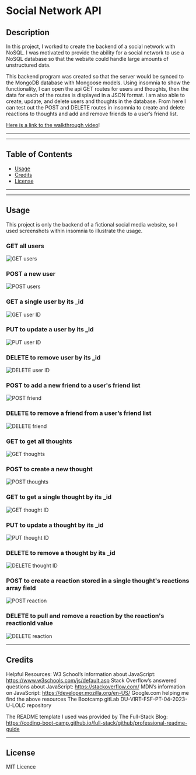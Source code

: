# Social Network API

## Description

In this project, I worked to create the backend of a social network with NoSQL. I was motivated to provide the ability for a social network to use a NoSQL database so that the website could handle large amounts of unstructured data.

This backend program was created so that the server would be synced to the MongoDB database with Mongoose models. Using insomnia to show the functionality, I can open the api GET routes for users and thoughts, then the data for each of the routes is displayed in a JSON format. I am also able to create, update, and delete users and thoughts in the database. From here I can test out the POST and DELETE routes in insomnia to create and delete reactions to thoughts and add and remove friends to a user’s friend list.

[Here is a link to the walkthrough video](https://youtu.be/DcqRoyqMK8A)!

---
---

## Table of Contents

- [Usage](#usage)
- [Credits](#credits)
- [License](#license)

---
---

## Usage

This project is only the backend of a fictional social media website, so I used screenshots within insomnia to illustrate the usage.

### GET all users
![GET users](assets/api-users-ID-GET.png "GET users")

### POST a new user
![POST users](assets/api-users-POST.png "POST users")

### GET a single user by its _id
![GET user ID](assets/api-users-ID-GET.png "GET user ID")

### PUT to update a user by its _id
![PUT user ID](assets/api-users-ID-PUT.png "PUT user ID")

### DELETE to remove user by its _id
![DELETE user ID](assets/api-users-ID-DELETE.png "DELETE user ID")

### POST to add a new friend to a user's friend list
![POST friend](assets/api-users-ID-friends-POST.png "POST friend")

### DELETE to remove a friend from a user’s friend list
![DELETE friend](assets/api-users-ID-friends-DELETE.png "DELETE friend")

### GET to get all thoughts
![GET thoughts](assets/api-thoughts-GET.png "GET thoughts")

### POST to create a new thought
![POST thoughts](assets/api-thoughts-POST.png "POST thoughts")

### GET to get a single thought by its _id
![GET thought ID](assets/api-thoughts-ID-GET.png "GET thought ID")

### PUT to update a thought by its _id
![PUT thought ID](assets/api-thoughts-ID-PUT.png "PUT thought ID")

### DELETE to remove a thought by its _id
![DELETE thought ID](assets/api-thoughts-DELETE.png "DELETE thought ID")

### POST to create a reaction stored in a single thought's reactions array field
![POST reaction](assets/api-thoughts-ID-reactions-POST.png "POST reaction")

### DELETE to pull and remove a reaction by the reaction's reactionId value
![DELETE reaction](assets/api-thoughts-ID-reactions-DELETE.png "DELETE reaction")

---

## Credits

Helpful Resources:
W3 School’s information about JavaScript: https://www.w3schools.com/js/default.asp
Stack Overflow’s answered questions about JavaScript: https://stackoverflow.com/
MDN’s information on JavaScript: https://developer.mozilla.org/en-US/
Google.com helping me find the above resources
The Bootcamp gitLab DU-VIRT-FSF-PT-04-2023-U-LOLC repository

The README template I used was provided by The Full-Stack Blog: https://coding-boot-camp.github.io/full-stack/github/professional-readme-guide

---

## License
MIT Licence